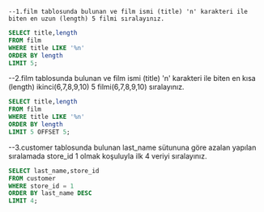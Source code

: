 `--1.film tablosunda bulunan ve film ismi (title) 'n' karakteri ile biten en uzun (length) 5 filmi sıralayınız.`
```SQL
SELECT title,length
FROM film
WHERE title LIKE '%n'
ORDER BY length
LIMIT 5;
```
--2.film tablosunda bulunan ve film ismi (title) 'n' karakteri ile biten en kısa (length) ikinci(6,7,8,9,10) 5 filmi(6,7,8,9,10) sıralayınız.
```SQL
SELECT title,length
FROM film
WHERE title LIKE '%n'
ORDER BY length
LIMIT 5 OFFSET 5;
```
--3.customer tablosunda bulunan last_name sütununa göre azalan yapılan sıralamada store_id 1 olmak koşuluyla ilk 4 veriyi sıralayınız.
```SQL
SELECT last_name,store_id
FROM customer
WHERE store_id = 1
ORDER BY last_name DESC
LIMIT 4;
```
